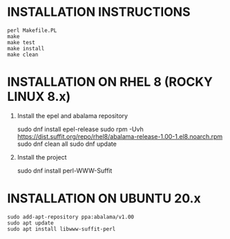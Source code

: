 # INSTALLATION INSTRUCTIONS

    perl Makefile.PL
    make
    make test
    make install
    make clean

# INSTALLATION ON RHEL 8 (ROCKY LINUX 8.x)

1. Install the epel and abalama repository

    sudo dnf install epel-release
    sudo rpm -Uvh https://dist.suffit.org/repo/rhel8/abalama-release-1.00-1.el8.noarch.rpm
    sudo dnf clean all
    sudo dnf update

2. Install the project

    sudo dnf install perl-WWW-Suffit

# INSTALLATION ON UBUNTU 20.x

    sudo add-apt-repository ppa:abalama/v1.00
    sudo apt update
    sudo apt install libwww-suffit-perl
